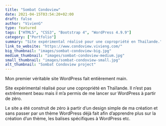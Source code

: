 ```yaml
---
title: "Sombat Condoview"
date: 2021-04-15T03:54:20+02:00
draft: false
author: "VivienG"
type: featured
tags: ["HTML5", "CSS3", "Bootstrap 4", "WordPress 4.9.9"]
category: ["Portfolio"]
summary: "Site expérimental réalisé pour une copropriété en Thaïlande."
link_to_website: "https://www.condoview.vivieng.com/"
big_thumbnail: "images/sombat-condoview-big.jpg"
medium_thumbnail: "images/sombat-condoview-medium.jpg"
small_thumbnail: "images/sombat-condoview-small.jpg"
alt_thumbnail: "Sombat Condoview project"
---
```


Mon premier véritable site WordPress fait entièrement main.

Site expérimental réalisé pour une copropriété en Thaïlande. Il n’est pas extrêmement beau mais il m’a permis de me lancer sur WordPress à partir de zéro.

Le site a été construit de zéro à partir d’un design simple de ma création et sans passer par un thème WordPress déjà fait afin d’apprendre plus sur la création d’un thème, les balises spécifiques à WordPress etc.